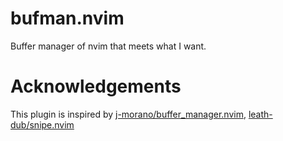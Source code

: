 # bufman.nvim
Buffer manager of nvim that meets what I want.

# Acknowledgements

This plugin is inspired by [j-morano/buffer_manager.nvim](https://github.com/j-morano/buffer_manager.nvim), [leath-dub/snipe.nvim](https://github.com/leath-dub/snipe.nvim)
